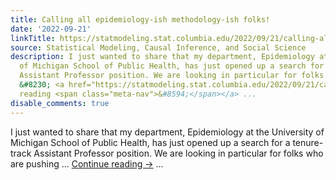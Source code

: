 ```yaml
---
title: Calling all epidemiology-ish methodology-ish folks!
date: '2022-09-21'
linkTitle: https://statmodeling.stat.columbia.edu/2022/09/21/calling-all-epidemiology-ish-methodology-ish-folks/
source: Statistical Modeling, Causal Inference, and Social Science
description: I just wanted to share that my department, Epidemiology at the University
  of Michigan School of Public Health, has just opened up a search for a tenure-track
  Assistant Professor position. We are looking in particular for folks who are pushing
  &#8230; <a href="https://statmodeling.stat.columbia.edu/2022/09/21/calling-all-epidemiology-ish-methodology-ish-folks/">Continue
  reading <span class="meta-nav">&#8594;</span></a> ...
disable_comments: true
---
```

I just wanted to share that my department, Epidemiology at the University of Michigan School of Public Health, has just opened up a search for a tenure-track Assistant Professor position. We are looking in particular for folks who are pushing &#8230; <a href="https://statmodeling.stat.columbia.edu/2022/09/21/calling-all-epidemiology-ish-methodology-ish-folks/">Continue reading <span class="meta-nav">&#8594;</span></a> ...